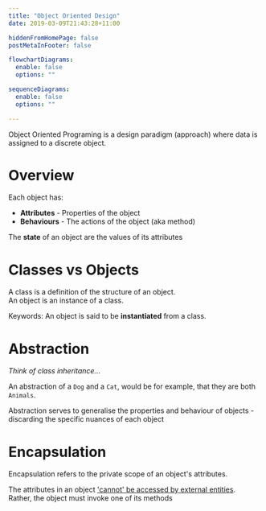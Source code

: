 ```yaml
---
title: "Object Oriented Design"
date: 2019-03-09T21:43:28+11:00

hiddenFromHomePage: false
postMetaInFooter: false

flowchartDiagrams:
  enable: false
  options: ""

sequenceDiagrams: 
  enable: false
  options: ""

---
```


Object Oriented Programing is a design paradigm (approach) where data is assigned to a discrete object.

# Overview

Each object has:

* **Attributes** - Properties of the object
* **Behaviours** - The actions of the object (aka method)

The **state** of an object are the values of its attributes

# Classes vs Objects
A class is a definition of the structure of an object.  
An object is an instance of a class.

Keywords: An object is said to be **instantiated** from a class. 

# Abstraction
_Think of class inheritance..._  

An abstraction of a `Dog` and a `Cat`, would be for example, that they are both `Animals`.

Abstraction serves to generalise the properties and behaviour of objects - discarding the specific nuances of each object

# Encapsulation
Encapsulation refers to the private scope of an object's attributes.  

The attributes in an object ['cannot' be accessed by external entities](#encapsulation).  
Rather, the object must invoke one of its methods
